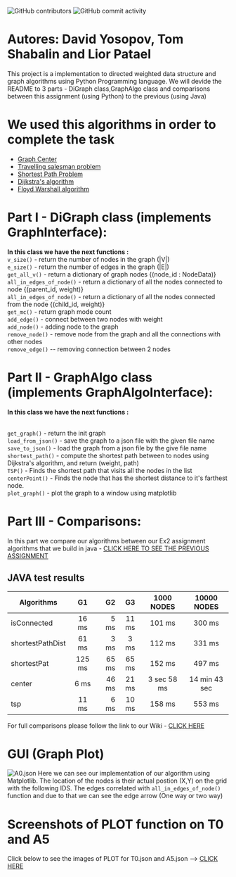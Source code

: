  ![GitHub contributors](https://img.shields.io/github/contributors/MightyArty/Ex3?style=plastic) ![GitHub commit activity](https://img.shields.io/github/commit-activity/m/MightyArty/Ex3?style=plastic)
# Autores: David Yosopov, Tom Shabalin and Lior Patael

This project is a implementation to  directed weighted data structure and graph algorithms using Python Programming language. We will devide the README to 3 parts - 
DiGraph class,GraphAlgo class and comparisons between this assignment (using Python) to the previous (using Java)

# We used this algorithms in order to complete the task
- [Graph Center](https://en.wikipedia.org/wiki/Graph_center)
- [Travelling salesman problem](https://en.wikipedia.org/wiki/Travelling_salesman_problem)
- [Shortest Path Problem](https://en.wikipedia.org/wiki/Shortest_path_problem)
- [Dijkstra's algorithm](https://en.wikipedia.org/wiki/Dijkstra%27s_algorithm)
- [Floyd Warshall algorithm](https://en.wikipedia.org/wiki/Floyd%E2%80%93Warshall_algorithm)

# Part I - DiGraph class (implements GraphInterface):
 **In this class we have the next functions :**
</br>`v_size()` - return the number of nodes in the graph (|V|)
</br>`e_size()` - return the number of edges in the graph (|E|)
</br>`get_all_v()` - return a dictionary of graph nodes {(node_id : NodeData)}
</br>`all_in_edges_of_node()` - return a dictionary of all the nodes connected to node {(parent_id, weight)}
</br>`all_in_edges_of_node()` - return a dictionary of all the nodes connected from the node {(child_id, weight)}
</br>`get_mc()` - return graph mode count
</br>`add_edge()` - connect between two nodes with weight
</br>`add_node()` - adding node to the graph
</br>`remove_node()` - remove node from the graph and all the connections with other nodes
</br>`remove_edge()` -- removing connection between 2 nodes
 
  

# Part II - GraphAlgo class (implements GraphAlgoInterface):
  **In this class we have the next functions :**
  
 </br>`get_graph()` - return the init graph
</br>`load_from_json()` - save the graph to a json file with the given file name
</br>`save_to_json()` - load the graph from a json file by the give file name
</br>`shortest_path()` - compute the shortest path between to nodes using Dijkstra's algorithm, and return (weight, path)
</br>`TSP()` - Finds the shortest path that visits all the nodes in the list
</br>`centerPoint()` - Finds the node that has the shortest distance to it's farthest node.
</br>`plot_graph()` - plot the graph to a window using matplotlib
  
  
  
  
# Part III - Comparisons:
In this part we compare our algorithms between our Ex2 assignment algorithms that we build in java - [CLICK HERE TO SEE THE PREVIOUS ASSIGNMENT](https://github.com/MightyArty/Ex2_Graphs)
## JAVA test results 

| Algorithms    | G1  | G2  | G3 | 1000 NODES | 10000 NODES
| ------------- |:---:| ---:|:---:|:---------:|:---------:|
| isConnected   | 16 ms | 5 ms | 11 ms | 101 ms | 300 ms 
| shortestPathDist| 61 ms | 3 ms | 3 ms | 112 ms | 331 ms
| shortestPat | 125 ms | 65 ms | 65 ms | 152 ms | 497 ms
| center | 6 ms | 46 ms | 21 ms | 3 sec 58 ms  | 14 min 43 sec
| tsp | 11 ms | 6 ms | 10 ms | 158 ms | 553 ms

For full comparisons please follow the link to our Wiki - [CLICK HERE ](https://github.com/MightyArty/Ex3/wiki/Comparison-between-JAVA-results-and-Python-results)

# GUI (Graph Plot)
![A0.json](https://i.ibb.co/CV00dK2/image.png)
Here we can see our implementation of our algorithm using Matplotlib. The location of the nodes is their actual postion (X,Y) on the grid with the following IDS.
The edges correlated with `all_in_edges_of_node()` function and due to that we can see the edge arrow (One way or two way)

# Screenshots of PLOT function on T0 and A5
Click below to see the images of PLOT for T0.json and A5.json -->
[CLICK HERE ](https://github.com/MightyArty/Ex3/wiki/Screenshots-of-PLOT-function-on-T0-and-A5)

